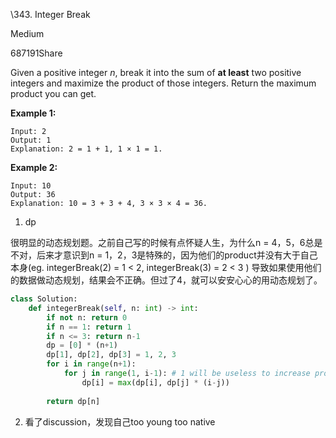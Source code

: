 \343. Integer Break

Medium

687191Share

Given a positive integer *n*, break it into the sum of **at least** two positive integers and maximize the product of those integers. Return the maximum product you can get.

**Example 1:**

```
Input: 2
Output: 1
Explanation: 2 = 1 + 1, 1 × 1 = 1.
```

**Example 2:**

```
Input: 10
Output: 36
Explanation: 10 = 3 + 3 + 4, 3 × 3 × 4 = 36.
```



1. dp

很明显的动态规划题。之前自己写的时候有点怀疑人生，为什么n = 4，5，6总是不对，后来才意识到n = 1，2，3是特殊的，因为他们的product并没有大于自己本身(eg. integerBreak(2) = 1 < 2, integerBreak(3) = 2 < 3 ) 导致如果使用他们的数据做动态规划，结果会不正确。但过了4，就可以安安心心的用动态规划了。

```python
class Solution:
    def integerBreak(self, n: int) -> int:
        if not n: return 0
        if n == 1: return 1
        if n <= 3: return n-1
        dp = [0] * (n+1)
        dp[1], dp[2], dp[3] = 1, 2, 3
        for i in range(n+1):
            for j in range(1, i-1): # 1 will be useless to increase product
                dp[i] = max(dp[i], dp[j] * (i-j))
                
        return dp[n]
```



2. 看了discussion，发现自己too young too native